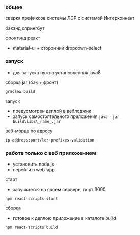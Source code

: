 ### общее

сверка префиксов системы ЛСР с системой Интерконнект

бэкэнд спрингбут 

фронтэнд реакт 
* material-ui + сторонний dropdown-select

### запуск 

* для запуска нужна установленная java8

сборка jar (бэк + фронт)

`gradlew build`

запуск 

* предусмотрен деплой в веблоджик
* запуск самостоятельного приложения `java -jar build\libs\_name_.jar`

веб-морда по адресу

`ip-address:port/lcr-prefixes-validation`


### работа только с веб приложением

* установить node.js
* перейти в web-app

старт 
* запускается на своем сервере, порт 3000 

`npm react-scripts start`

сборка 
* готовое к деплою приложение в каталоге build

`npm react-scripts build`
